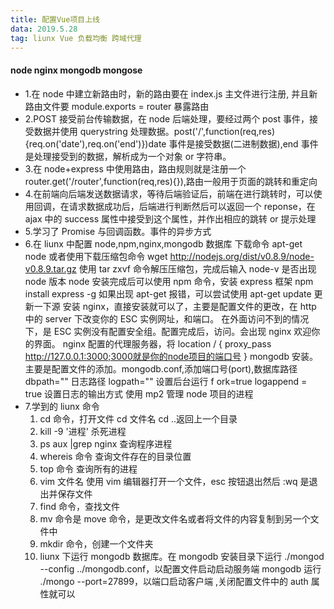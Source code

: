 ```yaml
---
title: 配置Vue项目上线
data: 2019.5.28
tag: liunx Vue 负载均衡 跨域代理
---
```


#### node nginx mongodb mongose

- 1.在 node 中建立新路由时，新的路由要在 index.js 主文件进行注册, 并且新路由文件要 module.exports = router 暴露路由
- 2.POST 接受前台传输数据，在 node 后端处理，要经过两个 post 事件，接受数据并使用 querystring 处理数据。post('/',function(req,res){req.on('date'),req.on('end')})date 事件是接受数据(二进制数据),end 事件是处理接受到的数据，解析成为一个对象 or 字符串。
- 3.在 node+express 中使用路由，路由规则就是注册一个 router.get('/router',function(req,res){}),路由一般用于页面的跳转和重定向
- 4.在前端向后端发送数据请求，等待后端验证后，前端在进行跳转时，可以使用回调，在请求数据成功后，后端进行判断然后可以返回一个 reponse，在 ajax 中的 success 属性中接受到这个属性，并作出相应的跳转 or 提示处理
- 5.学习了 Promise 与回调函数。事件的异步方式
- 6.在 liunx 中配置 node,npm,nginx,mongodb 数据库
  下载命令 apt-get node 或者使用下载压缩包命令 wget http://nodejs.org/dist/v0.8.9/node-v0.8.9.tar.gz 使用 tar zxvf 命令解压压缩包，完成后输入 node-v 是否出现 node 版本
  node 安装完成后可以使用 npm 命令，安装 express 框架 npm install express -g
  如果出现 apt-get 报错，可以尝试使用 apt-get update 更新一下源
  安装 nginx，直接安装就可以了，主要是配置文件的更改，在 http 中的 server 下改变你的 ESC 实例网址，和端口。
  在外面访问不到的情况下，是 ESC 实例没有配置安全组。配置完成后，访问。会出现 nginx 欢迎你的界面。
  nginx 配置的代理服务器，将 location / {
  proxy_pass http://127.0.0.1:3000;3000就是你的node项目的端口号
  }
  mongodb 安装。主要是配置文件的添加。mongodb.conf,添加端口号(port),数据库路径 dbpath="" 日志路径 logpath="" 设置后台运行 f ork=true logappend = true 设置日志的输出方式
  使用 mp2 管理 node 项目的进程
- 7.学到的 liunx 命令
  1.  cd 命令，打开文件 cd 文件名 cd ..返回上一个目录
  2.  kill -9 '进程' 杀死进程
  3.  ps aux |grep nginx 查询程序进程
  4.  whereis 命令 查询文件存在的目录位置
  5.  top 命令 查询所有的进程
  6.  vim 文件名 使用 vim 编辑器打开一个文件，esc 按钮退出然后 :wq 是退出并保存文件
  7.  find 命令，查找文件
  8.  mv 命令是 move 命令，是更改文件名或者将文件的内容复制到另一个文件中
  9.  mkdir 命令，创建一个文件夹
  10. liunx 下运行 mongodb 数据库。在 mongodb 安装目录下运行 ./mongod --config ../mongodb.conf，以配置文件启动启动服务端 mongodb
      运行 ./mongo --port=27899，以端口启动客户端 ,关闭配置文件中的 auth 属性就可以
